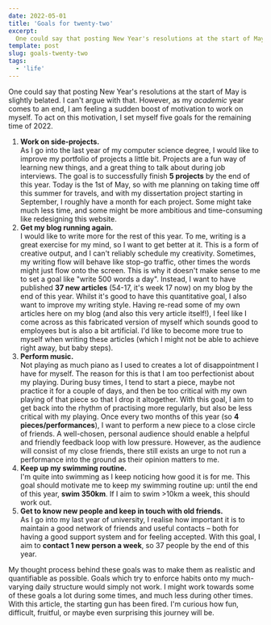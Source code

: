 ```yaml
---
date: 2022-05-01
title: 'Goals for twenty-two'
excerpt:
  One could say that posting New Year's resolutions at the start of May is slightly belated. I can't argue with that. However, as my *academic* year comes to an end, I am feeling a sudden boost of motivation to work on myself. To act on this motivation, I set myself five goals for the remaining time of 2022.
template: post
slug: goals-twenty-two
tags:
  - 'life'
---
```


One could say that posting New Year's resolutions at the start of May is slightly belated. I can't argue with that. However, as my *academic* year comes to an end, I am feeling a sudden boost of motivation to work on myself. To act on this motivation, I set myself five goals for the remaining time of 2022.

1. **Work on side-projects.**<br>As I go into the last year of my computer science degree, I would like to improve my portfolio of projects a little bit. Projects are a fun way of learning new things, and a great thing to talk about during job interviews. The goal is to successfully finish **5 projects** by the end of this year. Today is the 1st of May, so with me planning on taking time off this summer for travels, and with my dissertation project starting in September, I roughly have a month for each project. Some might take much less time, and some might be more ambitious and time-consuming like redesigning this website.
2. **Get my blog running again.**<br> I would like to write more for the rest of this year. To me, writing is a great exercise for my mind, so I want to get better at it. This is a form of creative output, and I can't reliably schedule my creativity. Sometimes, my writing flow will behave like stop-go traffic, other times the words might just flow onto the screen. This is why it doesn't make sense to me to set a goal like "write 500 words a day". Instead, I want to have published **37 new articles** (54-17, it's week 17 now) on my blog by the end of this year. Whilst it's good to have this quantitative goal, I also want to improve my writing style. Having re-read some of my own articles here on my blog (and also this very article itself!), I feel like I come across as this fabricated version of myself which sounds good to employees but is also a bit artificial. I'd like to become more true to myself when writing these articles (which I might not be able to achieve right away, but baby steps).
3. **Perform music.**<br> Not playing as much piano as I used to creates a lot of disappointment I have for myself.  The reason for this is that I am too perfectionist about my playing. During busy times, I tend to start a piece, maybe not practice it for a couple of days, and then be too critical with my own playing of that piece so that I drop it altogether. With this goal, I aim to get back into the rhythm of practising more regularly, but also be less critical with my playing. Once every two months of this year (so **4 pieces/performances**), I want to perform a new piece to a close circle of friends. A well-chosen, personal audience should enable a helpful and friendly feedback loop with low pressure. However, as the audience will consist of my close friends, there still exists an urge to not run a performance into the ground as their opinion matters to me.
4. **Keep up my swimming routine.**<br> I'm quite into swimming as I keep noticing how good it is for me. This goal should motivate me to keep my swimming routine up: until the end of this year, **swim 350km**. If I aim to swim >10km a week, this should work out.
5. **Get to know new people and keep in touch with old friends.**<br> As I go into my last year of university, I realise how important it is to maintain a good network of friends and useful contacts – both for having a good support system and for feeling accepted. With this goal, I aim to **contact 1 new person a week**, so 37 people by the end of this year.

My thought process behind these goals was to make them as realistic and quantifiable as possible. Goals which try to enforce habits onto my much-varying daily structure would simply not work. I might work towards some of these goals a lot during some times, and much less during other times. With this article, the starting gun has been fired. I'm curious how fun, difficult, fruitful, or maybe even surprising this journey will be.